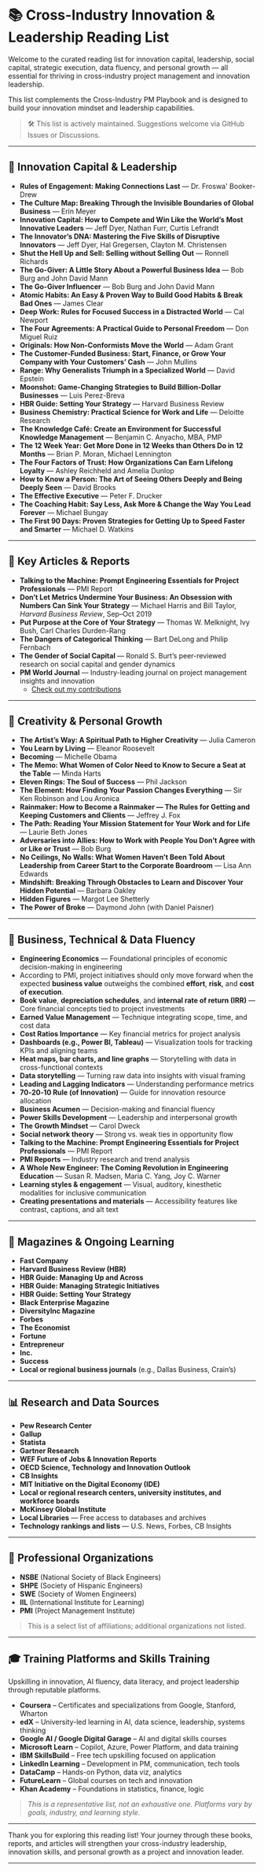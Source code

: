 # 📚 Cross-Industry Innovation & Leadership Reading List

Welcome to the curated reading list for innovation capital, leadership, social capital, strategic execution, data fluency, and personal growth — all essential for thriving in cross-industry project management and innovation leadership.

This list complements the Cross-Industry PM Playbook and is designed to build your innovation mindset and leadership capabilities.

> 🛠️ This list is actively maintained. Suggestions welcome via GitHub Issues or Discussions.

---

## 🌟 Innovation Capital & Leadership

- **Rules of Engagement: Making Connections Last** — Dr. Froswa' Booker-Drew  
- **The Culture Map: Breaking Through the Invisible Boundaries of Global Business** — Erin Meyer  
- **Innovation Capital: How to Compete and Win Like the World’s Most Innovative Leaders** — Jeff Dyer, Nathan Furr, Curtis Lefrandt  
- **The Innovator’s DNA: Mastering the Five Skills of Disruptive Innovators** — Jeff Dyer, Hal Gregersen, Clayton M. Christensen  
- **Shut the Hell Up and Sell: Selling without Selling Out** — Ronnell Richards  
- **The Go-Giver: A Little Story About a Powerful Business Idea** — Bob Burg and John David Mann  
- **The Go-Giver Influencer** — Bob Burg and John David Mann  
- **Atomic Habits: An Easy & Proven Way to Build Good Habits & Break Bad Ones** — James Clear  
- **Deep Work: Rules for Focused Success in a Distracted World** — Cal Newport  
- **The Four Agreements: A Practical Guide to Personal Freedom** — Don Miguel Ruiz  
- **Originals: How Non-Conformists Move the World** — Adam Grant  
- **The Customer-Funded Business: Start, Finance, or Grow Your Company with Your Customers’ Cash** — John Mullins  
- **Range: Why Generalists Triumph in a Specialized World** — David Epstein  
- **Moonshot: Game-Changing Strategies to Build Billion-Dollar Businesses** — Luis Perez-Breva  
- **HBR Guide: Setting Your Strategy** — Harvard Business Review  
- **Business Chemistry: Practical Science for Work and Life** — Deloitte Research  
- **The Knowledge Café: Create an Environment for Successful Knowledge Management** — Benjamin C. Anyacho, MBA, PMP  
- **The 12 Week Year: Get More Done in 12 Weeks than Others Do in 12 Months** — Brian P. Moran, Michael Lennington  
- **The Four Factors of Trust: How Organizations Can Earn Lifelong Loyalty** — Ashley Reichheld and Amelia Dunlop  
- **How to Know a Person: The Art of Seeing Others Deeply and Being Deeply Seen** — David Brooks  
- **The Effective Executive** — Peter F. Drucker  
- **The Coaching Habit: Say Less, Ask More & Change the Way You Lead Forever** — Michael Bungay  
- **The First 90 Days: Proven Strategies for Getting Up to Speed Faster and Smarter** — Michael D. Watkins  

---

## 📰 Key Articles & Reports

- **Talking to the Machine: Prompt Engineering Essentials for Project Professionals** — PMI Report  
- **Don’t Let Metrics Undermine Your Business: An Obsession with Numbers Can Sink Your Strategy** — Michael Harris and Bill Taylor, *Harvard Business Review*, Sep–Oct 2019  
- **Put Purpose at the Core of Your Strategy** — Thomas W. Melknight, Ivy Bush, Carl Charles Durden-Rang  
- **The Dangers of Categorical Thinking** — Bart DeLong and Philip Fernbach  
- **The Gender of Social Capital** — Ronald S. Burt’s peer-reviewed research on social capital and gender dynamics  
- **PM World Journal** — Industry-leading journal on project management insights and innovation  
  - [Check out my contributions](https://pmworldlibrary.net/authors/alicia-morgan/)  

---

## 🎨 Creativity & Personal Growth

- **The Artist’s Way: A Spiritual Path to Higher Creativity** — Julia Cameron  
- **You Learn by Living** — Eleanor Roosevelt  
- **Becoming** — Michelle Obama  
- **The Memo: What Women of Color Need to Know to Secure a Seat at the Table** — Minda Harts  
- **Eleven Rings: The Soul of Success** — Phil Jackson  
- **The Element: How Finding Your Passion Changes Everything** — Sir Ken Robinson and Lou Aronica  
- **Rainmaker: How to Become a Rainmaker — The Rules for Getting and Keeping Customers and Clients** — Jeffrey J. Fox  
- **The Path: Reading Your Mission Statement for Your Work and for Life** — Laurie Beth Jones  
- **Adversaries into Allies: How to Work with People You Don’t Agree with or Like or Trust** — Bob Burg  
- **No Ceilings, No Walls: What Women Haven’t Been Told About Leadership from Career Start to the Corporate Boardroom** — Lisa Ann Edwards  
- **Mindshift: Breaking Through Obstacles to Learn and Discover Your Hidden Potential** — Barbara Oakley  
- **Hidden Figures** — Margot Lee Shetterly  
- **The Power of Broke** — Daymond John (with Daniel Paisner)  

---

## 🔧 Business, Technical & Data Fluency

- **Engineering Economics** — Foundational principles of economic decision-making in engineering  
- According to PMI, project initiatives should only move forward when the expected **business value** outweighs the combined **effort**, **risk**, and **cost of execution**.  
- **Book value**, **depreciation schedules**, and **internal rate of return (IRR)** — Core financial concepts tied to project investments  
- **Earned Value Management** — Technique integrating scope, time, and cost data  
- **Cost Ratios Importance** — Key financial metrics for project analysis  
- **Dashboards (e.g., Power BI, Tableau)** — Visualization tools for tracking KPIs and aligning teams  
- **Heat maps, bar charts, and line graphs** — Storytelling with data in cross-functional contexts  
- **Data storytelling** — Turning raw data into insights with visual framing  
- **Leading and Lagging Indicators** — Understanding performance metrics  
- **70‑20‑10 Rule (of Innovation)** — Guide for innovation resource allocation  
- **Business Acumen** — Decision-making and financial fluency  
- **Power Skills Development** — Leadership and interpersonal growth  
- **The Growth Mindset** — Carol Dweck  
- **Social network theory** — Strong vs. weak ties in opportunity flow  
- **Talking to the Machine: Prompt Engineering Essentials for Project Professionals** — PMI Report  
- **PMI Reports** — Industry research and trend analysis  
- **A Whole New Engineer: The Coming Revolution in Engineering Education** — Susan R. Madsen, Maria C. Yang, Joy C. Warner  
- **Learning styles & engagement** — Visual, auditory, kinesthetic modalities for inclusive communication  
- **Creating presentations and materials** — Accessibility features like contrast, captions, and alt text  

---

## 📖 Magazines & Ongoing Learning

- **Fast Company**  
- **Harvard Business Review (HBR)**  
- **HBR Guide: Managing Up and Across**  
- **HBR Guide: Managing Strategic Initiatives**  
- **HBR Guide: Setting Your Strategy**  
- **Black Enterprise Magazine**  
- **DiversityInc Magazine**  
- **Forbes**  
- **The Economist**  
- **Fortune**  
- **Entrepreneur**  
- **Inc.**  
- **Success**  
- **Local or regional business journals** (e.g., Dallas Business, Crain’s)  

---

## 📊 Research and Data Sources

- **Pew Research Center**  
- **Gallup**  
- **Statista**  
- **Gartner Research**  
- **WEF Future of Jobs & Innovation Reports**  
- **OECD Science, Technology and Innovation Outlook**  
- **CB Insights**  
- **MIT Initiative on the Digital Economy (IDE)**  
- **Local or regional research centers, university institutes, and workforce boards**  
- **McKinsey Global Institute**  
- **Local Libraries** — Free access to databases and archives  
- **Technology rankings and lists** — U.S. News, Forbes, CB Insights  

---

## 🧠 Professional Organizations

- **NSBE** (National Society of Black Engineers)  
- **SHPE** (Society of Hispanic Engineers)  
- **SWE** (Society of Women Engineers)  
- **IIL** (International Institute for Learning)  
- **PMI** (Project Management Institute)  

> This is a select list of affiliations; additional organizations not listed.

---

## 🎓 Training Platforms and Skills Training

Upskilling in innovation, AI fluency, data literacy, and project leadership through reputable platforms.

- **Coursera** – Certificates and specializations from Google, Stanford, Wharton  
- **edX** – University-led learning in AI, data science, leadership, systems thinking  
- **Google AI / Google Digital Garage** – AI and digital skills courses  
- **Microsoft Learn** – Copilot, Azure, Power Platform, and data training  
- **IBM SkillsBuild** – Free tech upskilling focused on application  
- **LinkedIn Learning** – Development in PM, communication, tech tools  
- **DataCamp** – Hands-on Python, data viz, analytics  
- **FutureLearn** – Global courses on tech and innovation  
- **Khan Academy** – Foundations in statistics, finance, logic  

> _This is a representative list, not an exhaustive one. Platforms vary by goals, industry, and learning style._

---

Thank you for exploring this reading list! Your journey through these books, reports, and articles will strengthen your cross-industry leadership, innovation skills, and personal growth as a project and innovation leader.

---